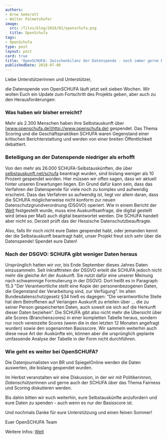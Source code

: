 ```yaml
---
authors:
- Arne Semsrott
- Walter Palmetshofer
image:
  src: /files/blog/2018/02/openschufa.png
  title: OpenSchufa
tags:
- OpenSchufa
type: post
layout: post
card: true
title: 'OpenSCHUFA: Zwischenbilanz der Datenspende - noch immer gerne Daten spenden!'
publishedDate: 2018-07-06
---
```


Liebe Unterstützerinnen und Unterstützer,

die Datenspende von OpenSCHUFA läuft jetzt seit sieben Wochen. Wir wollen Euch ein Update zum Fortschritt des Projekts geben, aber auch zu den Herausforderungen:

### Was haben wir bisher erreicht?
Mehr als 2.300 Menschen haben ihre Selbstauskunft über [www.openschufa.de](http://www.openschufa.de) gespendet. Das Thema Scoring und die Geschäftspraktiken SCHUFA waren Gegenstand einer kritischen Berichterstattung und werden von einer breiten Öffentlichkeit debattiert.

### Beteiligung an der Datenspende niedriger als erhofft
Von den mehr als 26.000 SCHUFA-Selbstauskünften, die über [selbstauskunft.net/schufa](selbstauskunft.net/schufa) beantragt wurden, sind bislang weniger als 10 Prozent gespendet worden. Hier müssen wir offen sagen, dass wir aktuell hinter unseren Erwartungen liegen. Ein Grund dafür kann sein, dass das Verfahren der Datenspende für viele noch zu komplex und aufwendig erscheint. Dass das Verfahren so aufwendig ist, liegt vor allem daran, dass die SCHUFA möglicherweise nicht konform zur neuen Datenschutzgrundverordnung (DSGVO) operiert. Wie in einem Bericht der [Welt](https://www.welt.de/finanzen/article177303132/DSGVO-stellt-das-Abo-Modell-der-Schufa-infrage.html) festgestellt wurde, muss eine Auskunftsanfrage, die digital gestellt wird (etwa per Mail) auch digital beantwortet werden. Die SCHUFA handelt aber nicht so. Derzeit prüft das der Hessische Datenschutzbeauftragte.

Also, falls Ihr noch nicht eure Daten gespendet habt, oder jemanden kennt der die Selbstauskunft beantragt habt, unser Projekt freut sich sehr über die Datenspende! Spendet eure Daten!

### Nach der DSGVO: SCHUFA gibt weniger Daten heraus
Ursprünglich hatten wir vor, bis Ende September dieses Jahres Daten einzusammeln. Seit Inkrafttreten der DSGVO erteilt die SCHUFA jedoch nicht mehr die gleiche Art der Auskunft. Sie nutzt dafür eine unserer Meinung nach schwammige Formulierung in der DSGVO. Dort heißt es in Paragraph 15.3 "Der Verantwortliche stellt eine Kopie der personenbezogenen Daten, die Gegenstand der Verarbeitung sind, zur Verfügung“. Im alten Bundesdatenschutzgesetz §34 hieß es dagegen: "Die verantwortliche Stelle hat dem Betroffenen auf Verlangen Auskunft zu erteilen über … die zu seiner Person gespeicherten Daten, auch soweit sie sich auf die Herkunft dieser Daten beziehen”. Die SCHUFA gibt also nicht mehr die Übersicht über alle Scores (Branchenscores) in einer kompletten Tabelle heraus, sondern nur noch vereinzelte Scores (wenn die in den letzten 12 Monaten angefragt wurden) sowie den sogenannten Basisscore. Wir sammeln weiterhin auch diese neue Art der Auskünfte ein, können aber die ursprünglich geplante umfassende Analyse der Tabelle in der Form nicht durchführen.

### Wie geht es weiter bei OpenSCHUFA?
Die Datenjournalisten von BR und SpiegelOnline werden die Daten auswerten, die bislang gespendet wurden.

Im Herbst veranstalten wir eine Diskussion, in der wir mit Politiker*innen, Datenschützer*innen und gerne auch der SCHUFA über das Thema Fairness und Scoring diskutieren werden.

Bis dahin bitten wir euch weiterhin, eure Selbstauskünfte anzufordern und eure Daten zu spenden - auch wenn es nur der Basisscore ist. 

Und nochmals Danke für eure Unterstützung und einen feinen Sommer!

Euer OpenSCHUFA Team


Weitere Infos:
[Welt](https://www.welt.de/finanzen/article177303132/DSGVO-stellt-das-Abo-Modell-der-Schufa-infrage.html)